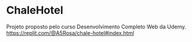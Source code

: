 # ChaleHotel
Projeto proposto pelo curso Desenvolvimento Completo Web da Udemy. https://replit.com/@A5Rosa/chale-hotel#index.html
